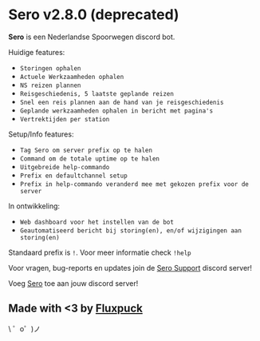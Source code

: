 Sero v2.8.0 (deprecated)
=========================

**Sero** is een Nederlandse Spoorwegen discord bot.

Huidige features:
- `Storingen ophalen`
- `Actuele Werkzaamheden ophalen`
- `NS reizen plannen`
- `Reisgeschiedenis, 5 laatste geplande reizen`
- `Snel een reis plannen aan de hand van je reisgeschiedenis`
- `Geplande werkzaamheden ophalen in bericht met pagina's`
- `Vertrektijden per station`

Setup/Info features:
- `Tag Sero om server prefix op te halen`
- `Command om de totale uptime op te halen`
- `Uitgebreide help-commando`
- `Prefix en defaultchannel setup`
- `Prefix in help-commando veranderd mee met gekozen prefix voor de server`

In ontwikkeling:
- `Web dashboard voor het instellen van de bot`
- `Geautomatiseerd bericht bij storing(en), en/of wijzigingen aan storing(en)`

Standaard prefix is `!`. Voor meer informatie check `!help`

Voor vragen, bug-reports en updates join de [Sero Support](https://discord.gg/WcwNtAA) discord server!

Voeg [Sero](https://discordapp.com/api/oauth2/authorize?client_id=553561246339956766&permissions=0&scope=bot) toe aan jouw discord server!

Made with <3 by [Fluxpuck](https://twitter.com/fluxpuck)
-------------------

 \ ゜o゜)ノ
